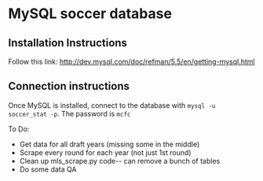 # MySQL soccer database

## Installation Instructions
Follow this link: http://dev.mysql.com/doc/refman/5.5/en/getting-mysql.html

## Connection instructions
Once MySQL is installed, connect to the database with `mysql -u soccer_stat -p`. The password is `mcfc`

To Do:
- Get data for all draft years (missing some in the middle)
- Scrape every round for each year (not just 1st round)
- Clean up mls_scrape.py code-- can remove a bunch of tables
- Do some data QA